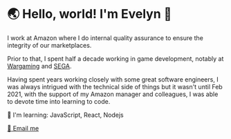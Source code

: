 # 🌏 Hello, world! I'm Evelyn 👋

I work at Amazon where I do internal quality assurance to ensure the integrity of our marketplaces.<br>

Prior to that, I spent half a decade working in game development, notably at [Wargaming](https://na.wargaming.net/en) and [SEGA](https://www.sega.com/games).

Having spent years working closely with some great software engineers, I was always intrigued with the technical side of things but it wasn't until Feb 2021, with the support of my Amazon manager and colleagues, I was able to devote time into learning to code.<br>

🌱 I'm learning: JavaScript, React, Nodejs

<a href="mailto:evelynhg1107@gmail.com">📧 Email me</a>
